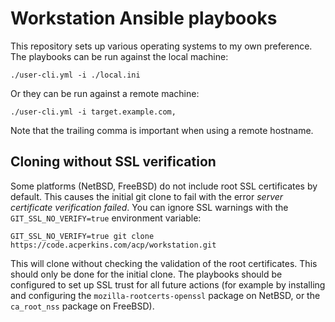 # Workstation Ansible playbooks

This repository sets up various operating systems to my own preference. The
playbooks can be run against the local machine:

    ./user-cli.yml -i ./local.ini

Or they can be run against a remote machine:

    ./user-cli.yml -i target.example.com,

Note that the trailing comma is important when using a remote hostname.

## Cloning without SSL verification

Some platforms (NetBSD, FreeBSD) do not include root SSL certificates by
default. This causes the initial git clone to fail with the error
_server certificate verification failed_. You can ignore SSL warnings with the
`GIT_SSL_NO_VERIFY=true` environment variable:

    GIT_SSL_NO_VERIFY=true git clone https://code.acperkins.com/acp/workstation.git

This will clone without checking the validation of the root certificates. This
should only be done for the initial clone. The playbooks should be configured to
set up SSL trust for all future actions (for example by installing and
configuring the `mozilla-rootcerts-openssl` package on NetBSD, or the
`ca_root_nss` package on FreeBSD).
